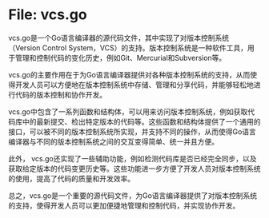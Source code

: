 # File: vcs.go

vcs.go是一个Go语言编译器的源代码文件，其中实现了对版本控制系统（Version Control System，VCS）的支持。版本控制系统是一种软件工具，用于管理和控制代码的变化历史，例如Git、Mercurial和Subversion等。

vcs.go的主要作用在于为Go语言编译器提供对各种版本控制系统的支持，从而使得开发人员可以方便地在版本控制系统中存储、管理和分享代码，并能够轻松地进行代码的版本控制和协作开发。

vcs.go中包含了一系列函数和结构体，可以用来访问版本控制系统，例如获取代码库中的最新提交、检出特定版本的代码等。这些函数和结构体提供了一个通用的接口，可以被不同的版本控制系统所实现，并支持不同的操作，从而使得Go语言编译器与不同的版本控制系统之间的交互变得简单、统一并且方便。 

此外， vcs.go还实现了一些辅助功能，例如检测代码库是否已经完全同步，以及获取给定版本的代码变更历史等。这些功能进一步方便了开发人员对版本控制系统的使用，提高了代码的质量和开发效率。

总之，vcs.go是一个重要的源代码文件，为Go语言编译器提供了对版本控制系统的支持，使得开发人员可以更加便捷地管理和控制代码，并实现协作开发。


